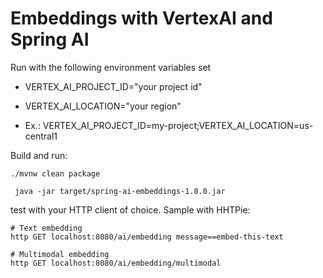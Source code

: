 # Embeddings with VertexAI and Spring AI

Run with the following environment variables set
* VERTEX_AI_PROJECT_ID="your project id"
* VERTEX_AI_LOCATION="your region"

* Ex.: VERTEX_AI_PROJECT_ID=my-project;VERTEX_AI_LOCATION=us-central1

Build and run:
```shell
./mvnw clean package

 java -jar target/spring-ai-embeddings-1.0.0.jar
```

test with your HTTP client of choice. Sample with HHTPie:
```shell
# Text embedding
http GET localhost:8080/ai/embedding message==embed-this-text

# Multimodal embedding
http GET localhost:8080/ai/embedding/multimodal
```